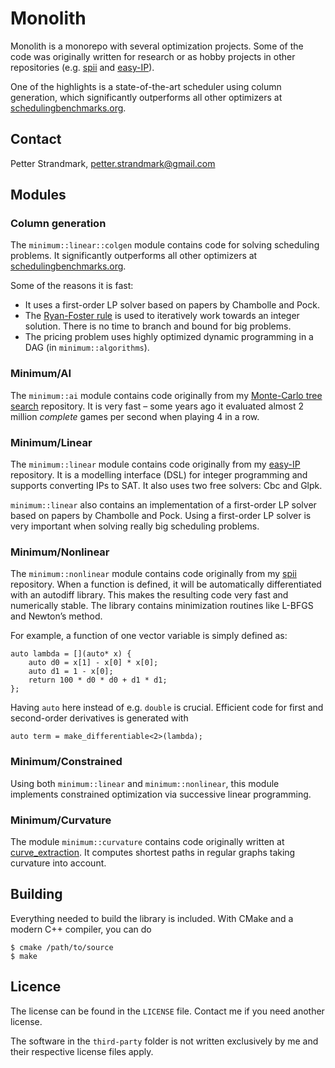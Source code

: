 # Monolith
Monolith is a monorepo with several optimization projects. Some of the code was originally written for research or as hobby projects in other repositories (e.g. [spii](https://github.com/PetterS/spii) and [easy-IP](https://github.com/PetterS/easy-IP)).

One of the highlights is a state-of-the-art scheduler using column generation, which significantly outperforms all other optimizers at [schedulingbenchmarks.org](http://www.schedulingbenchmarks.org/).

## Contact
Petter Strandmark, petter.strandmark@gmail.com

## Modules

### Column generation
The `minimum::linear::colgen` module contains code for solving scheduling problems. It significantly outperforms all other optimizers at [schedulingbenchmarks.org](http://www.schedulingbenchmarks.org/).

Some of the reasons it is fast:
- It uses a first-order LP solver based on papers by Chambolle and Pock.
- The [Ryan-Foster rule](https://strandmark.wordpress.com/2018/01/24/visualizing-the-ryan-foster-rule/) is used to iteratively work towards an integer solution. There is no time to branch and bound for big problems.
- The pricing problem uses highly optimized dynamic programming in a DAG (in `minimum::algorithms`).

### Minimum/AI
The `minimum::ai` module contains code originally from my [Monte-Carlo tree search](https://github.com/PetterS/monte-carlo-tree-search) repository. It is very fast – some years ago it evaluated almost 2 million *complete* games per second when playing 4 in a row.

### Minimum/Linear
The `minimum::linear` module contains code originally from my [easy-IP](https://github.com/PetterS/easy-IP) repository. It is a modelling interface (DSL) for integer programming and supports converting IPs to SAT. It also uses two free solvers: Cbc and Glpk.

`minimum::linear` also contains an implementation of a first-order LP solver based on papers by Chambolle and Pock. Using a first-order LP solver is very important when solving really big scheduling problems.

### Minimum/Nonlinear
The `minimum::nonlinear` module contains code originally from my [spii](https://github.com/PetterS/spii) repository. When a function is defined, it will be automatically differentiated with an autodiff library. This makes the resulting code very fast and numerically stable. The library contains minimization routines like L-BFGS and Newton’s method.

For example, a function of one vector variable is simply defined as:
```
auto lambda = [](auto* x) {
    auto d0 = x[1] - x[0] * x[0];
    auto d1 = 1 - x[0];
    return 100 * d0 * d0 + d1 * d1;
};
```
Having `auto` here instead of e.g. `double` is crucial. Efficient code for first and second-order derivatives is generated with

```
auto term = make_differentiable<2>(lambda);
```

### Minimum/Constrained
Using both `minimum::linear` and `minimum::nonlinear`, this module implements constrained optimization via successive linear programming.

### Minimum/Curvature
The module `minimum::curvature` contains code originally written at [curve_extraction](https://github.com/PetterS/curve_extraction). It computes shortest paths in regular graphs taking curvature into account.

## Building
Everything needed to build the library is included. With CMake and a modern C++ compiler, you can do

    $ cmake /path/to/source
    $ make

## Licence
The license can be found in the `LICENSE` file. Contact me if you need another license.

The software in the `third-party` folder is not written exclusively by me and their respective license files apply.
